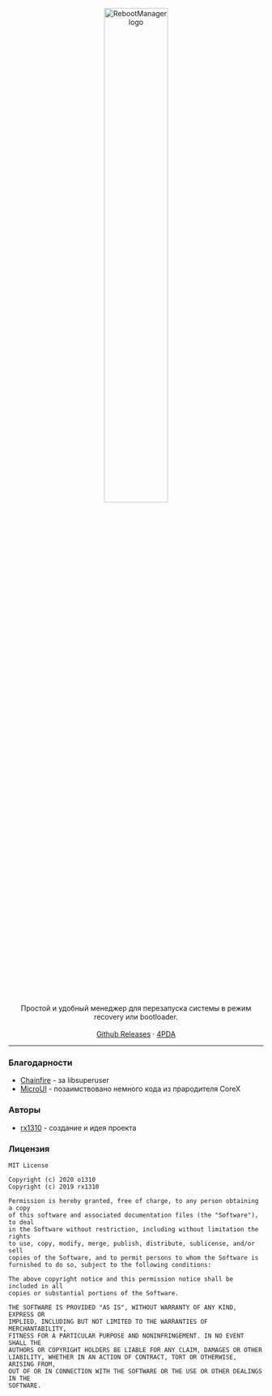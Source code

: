 <p align="center">
  <a href="https://o1310.github.io">
    <img src="https://github.com/o1310/RebootManager/blob/master/app-logo.png?raw=true" alt="RebootManager logo" width="50%">
  </a>
</p>

<p align="center">Простой и удобный менеджер для перезапуска системы в режим recovery или bootloader.
  <br><br>
  <a href="https://github.com/o1310/RebootManager/releases">Github Releases</a> · <a href="https://4pda.ru/forum/index.php?showtopic=942423">4PDA</a>
</p>

---

### Благодарности
* [Chainfire](https://github.com/Chainfire/libsuperuser) - за libsuperuser
* [MicroUI](https://github.com/rx1310/MicroUI) - позаимствовано немного кода из прародителя CoreX

### Авторы
* [rx1310](https://github.com/rx1310) - создание и идея проекта

### Лицензия
```
MIT License

Copyright (c) 2020 o1310
Copyright (c) 2019 rx1310

Permission is hereby granted, free of charge, to any person obtaining a copy
of this software and associated documentation files (the "Software"), to deal
in the Software without restriction, including without limitation the rights
to use, copy, modify, merge, publish, distribute, sublicense, and/or sell
copies of the Software, and to permit persons to whom the Software is
furnished to do so, subject to the following conditions:

The above copyright notice and this permission notice shall be included in all
copies or substantial portions of the Software.

THE SOFTWARE IS PROVIDED "AS IS", WITHOUT WARRANTY OF ANY KIND, EXPRESS OR
IMPLIED, INCLUDING BUT NOT LIMITED TO THE WARRANTIES OF MERCHANTABILITY,
FITNESS FOR A PARTICULAR PURPOSE AND NONINFRINGEMENT. IN NO EVENT SHALL THE
AUTHORS OR COPYRIGHT HOLDERS BE LIABLE FOR ANY CLAIM, DAMAGES OR OTHER
LIABILITY, WHETHER IN AN ACTION OF CONTRACT, TORT OR OTHERWISE, ARISING FROM,
OUT OF OR IN CONNECTION WITH THE SOFTWARE OR THE USE OR OTHER DEALINGS IN THE
SOFTWARE.
```